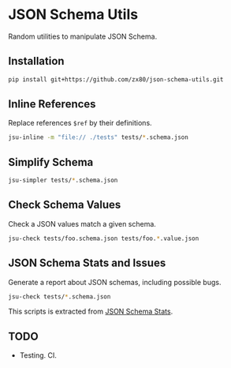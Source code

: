 # JSON Schema Utils

Random utilities to manipulate JSON Schema.

## Installation

```sh
pip install git+https://github.com/zx80/json-schema-utils.git
```

## Inline References

Replace references `$ref` by their definitions.

```sh
jsu-inline -m "file:// ./tests" tests/*.schema.json
```

## Simplify Schema

```sh
jsu-simpler tests/*.schema.json
```

## Check Schema Values

Check a JSON values match a given schema.

```sh
jsu-check tests/foo.schema.json tests/foo.*.value.json
```

## JSON Schema Stats and Issues

Generate a report about JSON schemas, including possible bugs.

```sh
jsu-check tests/*.schema.json
```

This scripts is extracted from [JSON Schema Stats](https://github.com/clairey-zx81/json-schema-stats).

## TODO

- Testing. CI.
